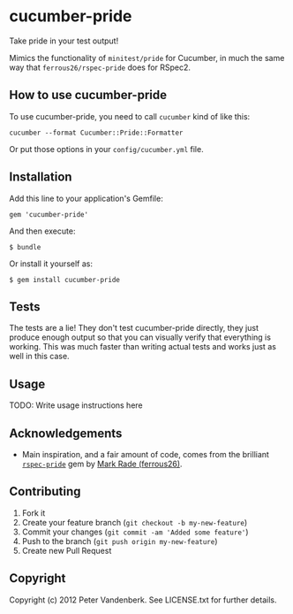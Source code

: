 # cucumber-pride

Take pride in your test output!

Mimics the functionality of `minitest/pride` for Cucumber, in much the same way that `ferrous26/rspec-pride` does for RSpec2.

## How to use cucumber-pride

To use cucumber-pride, you need to call `cucumber` kind of like this:

    cucumber --format Cucumber::Pride::Formatter

Or put those options in your `config/cucumber.yml` file.

## Installation

Add this line to your application's Gemfile:

    gem 'cucumber-pride'

And then execute:

    $ bundle

Or install it yourself as:

    $ gem install cucumber-pride

## Tests

The tests are a lie! They don't test cucumber-pride directly, they just produce enough output so that you can visually verify that everything is working. This was much faster than writing actual tests and works just as well in this case.

## Usage

TODO: Write usage instructions here

## Acknowledgements

* Main inspiration, and a fair amount of code, comes from the brilliant [`rspec-pride`](https://github.com/ferrous26/rspec-pride/) gem by [Mark Rade (ferrous26)](https://github.com/ferrous26).

## Contributing

1. Fork it
2. Create your feature branch (`git checkout -b my-new-feature`)
3. Commit your changes (`git commit -am 'Added some feature'`)
4. Push to the branch (`git push origin my-new-feature`)
5. Create new Pull Request

<a name="copyright"/>

## Copyright

Copyright (c) 2012 Peter Vandenberk. See LICENSE.txt for further details.

